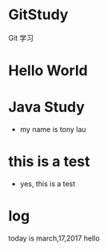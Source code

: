 # GitStudy
Git 学习

# Hello World


# Java Study

-  my name is tony lau


# this is a test

-  yes, this is a test 

# log

today is march,17,2017
hello
